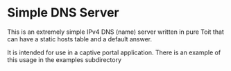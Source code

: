 # Simple DNS Server

This is an extremely simple IPv4 DNS (name) server written in pure Toit that
can have a static hosts table and a default answer.

It is intended for use in a captive portal application.  There is an example of
this usage in the examples subdirectory
